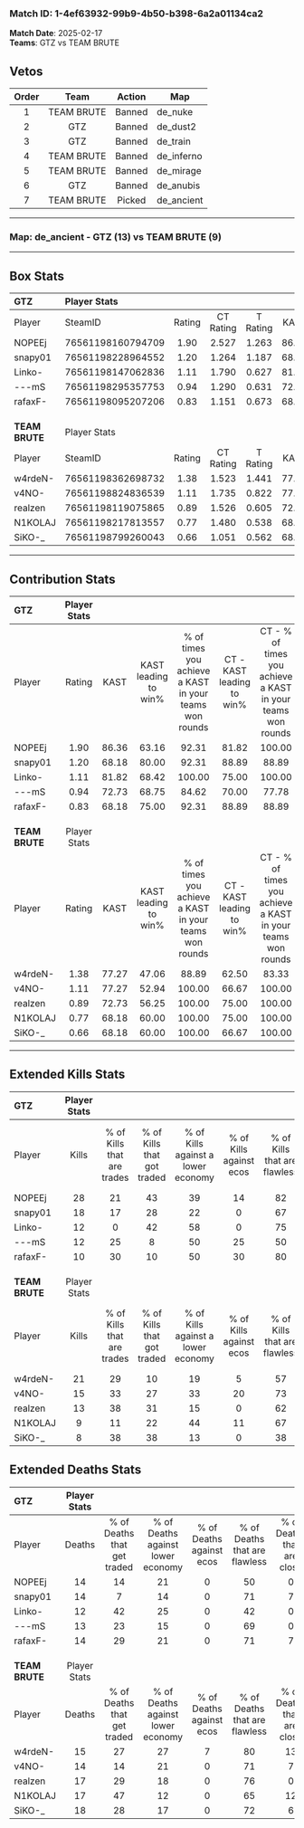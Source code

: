 ### Match ID: 1-4ef63932-99b9-4b50-b398-6a2a01134ca2  
**Match Date**: 2025-02-17  
**Teams**: GTZ vs TEAM BRUTE  

## Vetos  

| Order | Team | Action | Map |
| :---: | :--: | :----: | --- |
| 1 | TEAM BRUTE | Banned | de_nuke |
| 2 | GTZ | Banned | de_dust2 |
| 3 | GTZ | Banned | de_train |
| 4 | TEAM BRUTE | Banned | de_inferno |
| 5 | TEAM BRUTE | Banned | de_mirage |
| 6 | GTZ | Banned | de_anubis |
| 7 | TEAM BRUTE | Picked | de_ancient |

---  

### **Map**: de_ancient - GTZ (13) vs TEAM BRUTE (9)  
---  

## Box Stats  

| **GTZ**        | Player Stats      |        |           |          |       |       |       |         |        |      |     |
| :- | :- | :-: | :-: | :-: | :-: | :-: | :-: | :-: | :-: | :-: | :-: |
| Player         | SteamID           | Rating | CT Rating | T Rating | KAST  |  ADR  | Kills | Assists | Deaths | K/D  | HS% |
| NOPEEj         | 76561198160794709 |  1.90  |   2.527   |  1.263   | 86.36 | 128.2 |  28   |    9    |   14   | 2.00 | 50  |
| snapy01        | 76561198228964552 |  1.20  |   1.264   |  1.187   | 68.18 | 80.8  |  18   |    4    |   14   | 1.29 | 61  |
| Linko-         | 76561198147062836 |  1.11  |   1.790   |  0.627   | 81.82 | 70.8  |  12   |    9    |   12   | 1.00 | 75  |
| ---mS          | 76561198295357753 |  0.94  |   1.290   |  0.631   | 72.73 | 51.5  |  12   |    6    |   13   | 0.92 | 58  |
| rafaxF-        | 76561198095207206 |  0.83  |   1.151   |  0.673   | 68.18 | 55.7  |  10   |    8    |   14   | 0.71 | 20  |
|                |                   |        |           |          |       |       |       |         |        |      |     |
|                |                   |        |           |          |       |       |       |         |        |      |     |
|                |                   |        |           |          |       |       |       |         |        |      |     |
| **TEAM BRUTE** | Player Stats      |        |           |          |       |       |       |         |        |      |     |
| Player         | SteamID           | Rating | CT Rating | T Rating | KAST  |  ADR  | Kills | Assists | Deaths | K/D  | HS% |
| w4rdeN-        | 76561198362698732 |  1.38  |   1.523   |  1.441   | 77.27 | 89.0  |  21   |    2    |   15   | 1.40 | 38  |
| v4NO-          | 76561198824836539 |  1.11  |   1.735   |  0.822   | 77.27 | 67.6  |  15   |    3    |   14   | 1.07 | 46  |
| realzen        | 76561198119075865 |  0.89  |   1.526   |  0.605   | 72.73 | 57.0  |  13   |    3    |   17   | 0.76 | 46  |
| N1KOLAJ        | 76561198217813557 |  0.77  |   1.480   |  0.538   | 68.18 | 69.3  |   9   |   11    |   17   | 0.53 | 77  |
| SiKO-_         | 76561198799260043 |  0.66  |   1.051   |  0.562   | 68.18 | 57.0  |   8   |    9    |   18   | 0.44 | 62  |
---  

## Contribution Stats  

| **GTZ**        | Player Stats |       |                      |                                                        |                           |                                                             |                          |                                                            |
| :- | :-: | :-: | :-: | :-: | :-: | :-: | :-: | :-: |
| Player         |    Rating    | KAST  | KAST leading to win% | % of times you achieve a KAST in your teams won rounds | CT - KAST leading to win% | CT - % of times you achieve a KAST in your teams won rounds | T - KAST leading to win% | T - % of times you achieve a KAST in your teams won rounds |
| NOPEEj         |     1.90     | 86.36 |        63.16         |                         92.31                          |           81.82           |                           100.00                            |          37.50           |                           75.00                            |
| snapy01        |     1.20     | 68.18 |        80.00         |                         92.31                          |           88.89           |                            88.89                            |          66.67           |                           100.00                           |
| Linko-         |     1.11     | 81.82 |        68.42         |                         100.00                         |           75.00           |                           100.00                            |          57.14           |                           100.00                           |
| ---mS          |     0.94     | 72.73 |        68.75         |                         84.62                          |           70.00           |                            77.78                            |          66.67           |                           100.00                           |
| rafaxF-        |     0.83     | 68.18 |        75.00         |                         92.31                          |           88.89           |                            88.89                            |          57.14           |                           100.00                           |
|                |              |       |                      |                                                        |                           |                                                             |                          |                                                            |
|                |              |       |                      |                                                        |                           |                                                             |                          |                                                            |
|                |              |       |                      |                                                        |                           |                                                             |                          |                                                            |
| **TEAM BRUTE** | Player Stats |       |                      |                                                        |                           |                                                             |                          |                                                            |
| Player         |    Rating    | KAST  | KAST leading to win% | % of times you achieve a KAST in your teams won rounds | CT - KAST leading to win% | CT - % of times you achieve a KAST in your teams won rounds | T - KAST leading to win% | T - % of times you achieve a KAST in your teams won rounds |
| w4rdeN-        |     1.38     | 77.27 |        47.06         |                         88.89                          |           62.50           |                            83.33                            |          33.33           |                           100.00                           |
| v4NO-          |     1.11     | 77.27 |        52.94         |                         100.00                         |           66.67           |                           100.00                            |          37.50           |                           100.00                           |
| realzen        |     0.89     | 72.73 |        56.25         |                         100.00                         |           75.00           |                           100.00                            |          37.50           |                           100.00                           |
| N1KOLAJ        |     0.77     | 68.18 |        60.00         |                         100.00                         |           75.00           |                           100.00                            |          42.86           |                           100.00                           |
| SiKO-_         |     0.66     | 68.18 |        60.00         |                         100.00                         |           66.67           |                           100.00                            |          50.00           |                           100.00                           |
---  

## Extended Kills Stats  

| **GTZ**        | Player Stats |                            |                            |                                    |                         |                              |                                 |                                       |                    |           |
| :- | :-: | :-: | :-: | :-: | :-: | :-: | :-: | :-: | :-: | :-: |
| Player         |    Kills     | % of Kills that are trades | % of Kills that got traded | % of Kills against a lower economy | % of Kills against ecos | % of Kills that are flawless | % of Kills that are close duels | % of Kills that are assisted by flash | Pistol Round Kills | AWP Kills |
| NOPEEj         |      28      |             21             |             43             |                 39                 |           14            |              82              |                4                |                  11                   |         2          |     0     |
| snapy01        |      18      |             17             |             28             |                 22                 |            0            |              67              |               11                |                   0                   |         1          |     0     |
| Linko-         |      12      |             0              |             42             |                 58                 |            0            |              75              |                0                |                  17                   |         1          |     0     |
| ---mS          |      12      |             25             |             8              |                 50                 |           25            |              50              |                8                |                   0                   |         2          |     0     |
| rafaxF-        |      10      |             30             |             10             |                 50                 |           30            |              80              |               20                |                  10                   |         1          |     3     |
|                |              |                            |                            |                                    |                         |                              |                                 |                                       |                    |           |
|                |              |                            |                            |                                    |                         |                              |                                 |                                       |                    |           |
|                |              |                            |                            |                                    |                         |                              |                                 |                                       |                    |           |
| **TEAM BRUTE** | Player Stats |                            |                            |                                    |                         |                              |                                 |                                       |                    |           |
| Player         |    Kills     | % of Kills that are trades | % of Kills that got traded | % of Kills against a lower economy | % of Kills against ecos | % of Kills that are flawless | % of Kills that are close duels | % of Kills that are assisted by flash | Pistol Round Kills | AWP Kills |
| w4rdeN-        |      21      |             29             |             10             |                 19                 |            5            |              57              |                5                |                   0                   |         2          |     0     |
| v4NO-          |      15      |             33             |             27             |                 33                 |           20            |              73              |                0                |                   7                   |         3          |     3     |
| realzen        |      13      |             38             |             31             |                 15                 |            0            |              62              |                0                |                  15                   |         1          |     0     |
| N1KOLAJ        |      9       |             11             |             22             |                 44                 |           11            |              67              |                0                |                  11                   |         1          |     0     |
| SiKO-_         |      8       |             38             |             38             |                 13                 |            0            |              38              |               13                |                  13                   |         1          |     0     |
## Extended Deaths Stats  

| **GTZ**        | Player Stats |                             |                                   |                          |                               |                            |                           |               |
| :- | :-: | :-: | :-: | :-: | :-: | :-: | :-: | :-: |
| Player         |    Deaths    | % of Deaths that get traded | % of Deaths against lower economy | % of Deaths against ecos | % of Deaths that are flawless | % of Deaths that are close | % of Deaths while blinded | Deaths to AWP |
| NOPEEj         |      14      |             14              |                21                 |            0             |              50               |             0              |            14             |       0       |
| snapy01        |      14      |              7              |                14                 |            0             |              71               |             7              |             0             |       1       |
| Linko-         |      12      |             42              |                25                 |            0             |              42               |             0              |             0             |       0       |
| ---mS          |      13      |             23              |                15                 |            0             |              69               |             0              |             8             |       1       |
| rafaxF-        |      14      |             29              |                21                 |            0             |              71               |             7              |            14             |       0       |
|                |              |                             |                                   |                          |                               |                            |                           |               |
|                |              |                             |                                   |                          |                               |                            |                           |               |
|                |              |                             |                                   |                          |                               |                            |                           |               |
| **TEAM BRUTE** | Player Stats |                             |                                   |                          |                               |                            |                           |               |
| Player         |    Deaths    | % of Deaths that get traded | % of Deaths against lower economy | % of Deaths against ecos | % of Deaths that are flawless | % of Deaths that are close | % of Deaths while blinded | Deaths to AWP |
| w4rdeN-        |      15      |             27              |                27                 |            7             |              80               |             13             |            13             |       1       |
| v4NO-          |      14      |             14              |                21                 |            0             |              71               |             7              |             7             |       0       |
| realzen        |      17      |             29              |                18                 |            0             |              76               |             0              |             6             |       2       |
| N1KOLAJ        |      17      |             47              |                12                 |            0             |              65               |             12             |             6             |       1       |
| SiKO-_         |      18      |             28              |                17                 |            0             |              72               |             6              |             6             |       0       |
